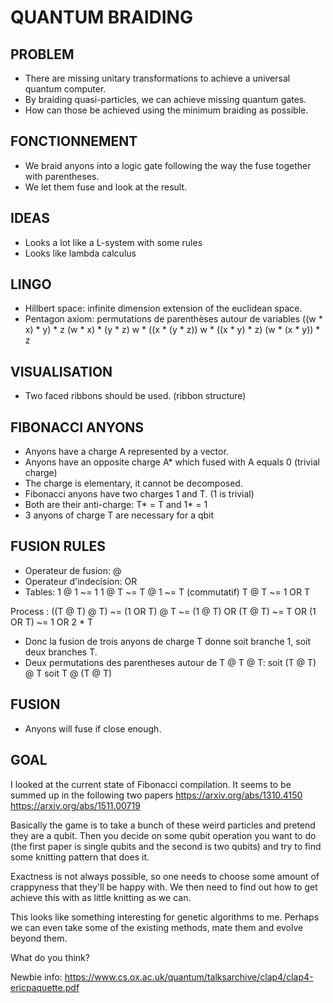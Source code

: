 QUANTUM BRAIDING
================

PROBLEM
-------
- There are missing unitary transformations to achieve a universal quantum computer.
- By braiding quasi-particles, we can achieve missing quantum gates.
- How can those be achieved using the minimum braiding as possible.

FONCTIONNEMENT
--------------
- We braid anyons into a logic gate following the way the fuse together with parentheses.
- We let them fuse and look at the result.

IDEAS
-----
- Looks a lot like a L-system with some rules
- Looks like lambda calculus

LINGO
-----
- Hillbert space: infinite dimension extension of the euclidean space.
- Pentagon axiom: permutations de parenthèses autour de variables
((w * x) * y) * z
(w * x) * (y * z)
w * ((x * (y * z))
w * ((x * y) * z)
(w * (x * y)) * z

VISUALISATION
-------------
- Two faced ribbons should be used. (ribbon structure)


FIBONACCI ANYONS
----------------
- Anyons have a charge A represented by a vector.
- Anyons have an opposite charge A* which fused with A equals 0 (trivial charge)
- The charge is elementary, it cannot be decomposed.
- Fibonacci anyons have two charges 1 and T. (1 is trivial)
- Both are their anti-charge: T* = T and 1* = 1
- 3 anyons of charge T are necessary for a qbit

FUSION RULES
------------
- Operateur de fusion: @
- Operateur d'indecision: OR
- Tables:
1 @ 1 ~= 1
1 @ T ~= T @ 1 ~= T (commutatif)
T @ T ~= 1 OR T

Process :
((T @ T) @ T) ~= (1 OR T) @ T
              ~= (1 @ T) OR (T @ T)
              ~= T OR (1 OR T)
              ~= 1 OR 2 * T
- Donc la fusion de trois anyons de charge T donne soit branche 1, soit deux branches T.
- Deux permutations des parentheses autour de T @ T @ T:
soit (T @ T) @ T
soit T @ (T @ T)

FUSION
------
- Anyons will fuse if close enough.

GOAL
----
I looked at the current state of Fibonacci compilation. It seems to be summed up in the following two papers
https://arxiv.org/abs/1310.4150
https://arxiv.org/abs/1511.00719

Basically the game is to take a bunch of these weird particles and pretend they are a qubit. Then you decide on some qubit operation you want to do (the first paper is single qubits and the second is two qubits) and try to find some knitting pattern that does it.

Exactness is not always possible, so one needs to choose some amount of crappyness that they'll be happy with. We then need to find out how to get achieve this with as little knitting as we can.

This looks like something interesting for genetic algorithms to me. Perhaps we can even take some of the existing methods, mate them and evolve beyond them.

What do you think?

Newbie info: https://www.cs.ox.ac.uk/quantum/talksarchive/clap4/clap4-ericpaquette.pdf
